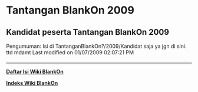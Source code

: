 # Tantangan BlankOn 2009
## Kandidat peserta Tantangan BlankOn 2009
Pengumuman:
Isi di TantanganBlankOn?/2009/Kandidat saja ya jgn di sini. ttd mdamt
Last modified on 01/07/2009 02:07:21 PM
#### 
    
 
 
 
 
 
---
[**Daftar Isi Wiki BlankOn**](/DaftarIsi/README.md)
 
[**Indeks Wiki BlankOn**](/Indeks.md)
